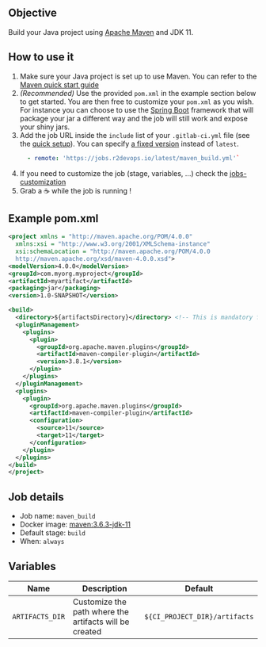 ## Objective

Build your Java project using [Apache Maven](http://maven.apache.org/) and JDK 11.

## How to use it

1. Make sure your Java project is set up to use Maven. You can refer to the [Maven quick start guide](http://maven.apache.org/guides/getting-started/index.html)
2. _(Recommended)_ Use the provided `pom.xml` in the example section below to get started. You are then free to customize your `pom.xml`
as you wish. For instance you can choose to use the [Spring Boot](https://spring.io/projects/spring-boot) framework that will
package your jar a different way and the job will still work and expose your shiny jars.
3. Add the job URL inside the `include` list of your `.gitlab-ci.yml` file  (see the [quick setup](/use-the-hub/#quick-setup)). You can specify [a fixed version](#changelog) instead of `latest`.
    ```yaml
      - remote: 'https://jobs.r2devops.io/latest/maven_build.yml'`
    ```
4. If you need to customize the job (stage, variables, ...) check the [jobs-customization](/use-the-hub/#jobs-customization)
5. Grab a ☕ while the job is running !

## Example pom.xml
```xml
<project xmlns = "http://maven.apache.org/POM/4.0.0" 
  xmlns:xsi = "http://www.w3.org/2001/XMLSchema-instance"
  xsi:schemaLocation = "http://maven.apache.org/POM/4.0.0 
  http://maven.apache.org/xsd/maven-4.0.0.xsd">
<modelVersion>4.0.0</modelVersion>
<groupId>com.myorg.myproject</groupId>
<artifactId>myartifact</artifactId>
<packaging>jar</packaging>
<version>1.0-SNAPSHOT</version>

<build>
  <directory>${artifactsDirectory}</directory> <!-- This is mandatory for the job to work -->
  <pluginManagement>
    <plugins>
      <plugin>
        <groupId>org.apache.maven.plugins</groupId>
        <artifactId>maven-compiler-plugin</artifactId>
        <version>3.8.1</version>
      </plugin>
    </plugins>
  </pluginManagement>
  <plugins>
    <plugin>
      <groupId>org.apache.maven.plugins</groupId>
      <artifactId>maven-compiler-plugin</artifactId>
      <configuration>
        <source>11</source>
        <target>11</target>
      </configuration>
    </plugin>
  </plugins>
</build>
</project>
```

## Job details

* Job name: `maven_build`
* Docker image: [maven:3.6.3-jdk-11](https://hub.docker.com/_/maven)
* Default stage: `build`
* When: `always`

## Variables
| Name | Description | Default |
| ---- | ------------| ------- |
| `ARTIFACTS_DIR` | Customize the path where the artifacts will be created | `${CI_PROJECT_DIR}/artifacts` |
